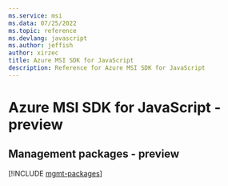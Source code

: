 ```yaml
---
ms.service: msi
ms.data: 07/25/2022
ms.topic: reference
ms.devlang: javascript
ms.author: jeffish
author: xirzec
title: Azure MSI SDK for JavaScript
description: Reference for Azure MSI SDK for JavaScript
---
```

# Azure MSI SDK for JavaScript - preview

## Management packages - preview
[!INCLUDE [mgmt-packages](msi-mgmt-index.md)]